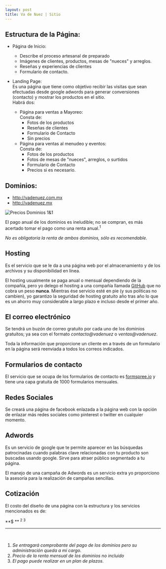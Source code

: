 ```yaml
---
layout: post
title: Va de Nuez | Sitio
---
```


## Estructura de la Página:

+ Página de Inicio: <br>
	+ Describe el proceso artesanal de preparado
	+ Imágenes de clientes, productos, mesas de "nueces" y arreglos.
	+ Reseñas y experiencias de clientes
	+ Formulario de contacto.

+ Landing Page: <br> 
  Es una página que tiene como objetivo recibir las visitas que sean efectuadas desde google adwords para generar conversiones (contacto) y mostrar los productos en el sitio. <br>
  Habrá dos:  	
	+ Página para ventas a Mayoreo: <br> 
	  Consta de:
		+ Fotos de los productos
		+ Reseñas de clientes
		+ Formulario de Contacto
		+ Sin precios
	+ Página para ventas al menudeo y eventos: <br>
	  Consta de:
		+ Fotos de los productos
		+ Fotos de mesas de "nueces", arreglos, o surtidos
		+ Formulario de Contacto
		+ Precios si es necesario.

## Dominios:

+ http://vadenuez.com.mx
+ http://vadenuez.mx

![Precios Dominios 1&1](/blog/assets/preciovdn.png)

El pago anual de los dominios es ineludible; no se compran, es más acertado tomar el pago como una renta anual.<sup>1</sup>

*No es obligatoria la renta de ambos dominios, sólo es recomendable.*

## Hosting

Es el servicio que se le da a una página web por el almacenamiento y de los archivos y su disponibilidad en línea.

El hosting usualmente se paga anual o mensual dependiendo de la compañía, pero yo delego el hosting a una compañía llamada [GitHub](http://github.com) que no cobra un peso **nunca**. Mientras ése servicio esté en pie (y sus políticas no cambien), yo garantizo la seguridad de hosting gratuito año tras año lo que es un ahorro muy considerable a largo plazo e incluso desde el primer año.

## El correo electrónico

Se tendrá un buzón de correo gratuito por cada uno de los dominios gratuitos; ya sea con el formato *contacto@vadenuez* o *ventas@vadenuez*.

Toda la información que proporcione un cliente en a través de un formulario en la página será reenviada a todos los correos indicados.

## Formularios de contacto

El servicio que se ocupa de los formularios de contacto es [formspree.io](http://formspree.io) y tiene una capa gratuita de 1000 formularios mensuales.

## Redes Sociales

Se creará una página de facebook enlazada a la página web con la opción de enlazar más redes sociales como pinterest o twitter en cualquier momento.

## Adwords

Es un servicio de google que te permite aparecer en las búsquedas patrocinadas cuando palabras clave relacionadas con tu producto son buscadas usando google. Sirve para atraer público segmentado a tu página. 

El manejo de una campaña de Adwords es un servicio extra yo proporciono la asesoría para la realización de campañas sencillas.

## Cotización

El costo del diseño de una página con la estructura y los servicios mencionados es de:

**$     **<sup> 2 3</sup>

<hr><br>

1. *Se entragará comprobante del pago de los dominios pero su administración queda a mi cargo.*
2. *Precio de la renta mensual de los dominios no incluido*
3. *El pago puede realizar en un plan de plazos.*